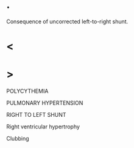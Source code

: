 # .

Consequence of uncorrected left-to-right shunt.

# <

# >

POLYCYTHEMIA

PULMONARY HYPERTENSION

RIGHT TO LEFT SHUNT

Right ventricular hypertrophy

Clubbing
